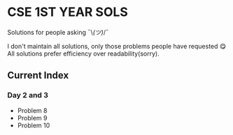 # CSE 1ST YEAR SOLS
Solutions for people asking ¯\\_(ツ)_/¯

I don't maintain all solutions, only those problems people have requested 😋
All solutions prefer efficiency over readability(sorry).

## Current Index

### Day 2 and 3

- Problem 8
- Problem 9
- Problem 10
